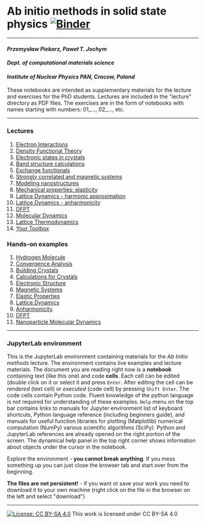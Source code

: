 # Ab initio methods in solid state physics [![Binder](https://mybinder.org/badge_logo.svg)](https://mybinder.org/v2/gh/jochym/abinitio-methods/env?urlpath=git-pull%3Frepo%3Dhttps%253A%252F%252Fgithub.com%252Fjochym%252Fabinitio-methods%26urlpath%3Dlab%252Fworkspaces%252Fabinitio%252Ftree%252Fabinitio-methods%252F%26branch%3Dmain)
---
#### *Przemysław Piekarz, Paweł T. Jochym*
#### *Dept. of computational materials science*
#### *Institute of Nuclear Physics PAN, Cracow, Poland*

These notebooks are intended as supplementary materials for the lecture and exercises for the PhD students. Lectures are included in the "lecture" directory as PDF files. The exercises are in the form of notebooks with names starting with numbers: 01_..., 02_..., etc.

---
### Lectures
1. [Electron Interactions](lecture/Ab_initio_lecture_01.pdf)
2. [Density Functional Theory](lecture/Ab_initio_lecture_02.pdf)
3. [Electronic states in crystals](lecture/Ab_initio_lecture_03.pdf)
4. [Band structure calculations](lecture/Ab_initio_lecture_04.pdf)
5. [Exchange functionals](lecture/Ab_initio_lecture_05.pdf)
6. [Strongly correlated and magnetic systems](lecture/Ab_initio_lecture_06.pdf)
7. [Modeling nanostructures](lecture/Ab_initio_lecture_07.pdf)
8. [Mechanical properties: elasticity](lecture/Lecture_08/Lecture_08.ipynb)
9. [Lattice Dynamics - harmonic approximation](lecture/Lecture_09/Lecture_09.ipynb)
10. [Lattice Dynamics - anharmonicity](lecture/Lecture_10/Lecture_10.ipynb)
11. [DFPT](lecture/Ab_initio_lecture_11.pdf)
12. [Molecular Dynamics](lecture/Lecture_12/12_Molecular_Dynamics.ipynb)
13. [Lattice Thermodynamics](lecture/Lecture_13/13_Lattice_Thermodynamics.ipynb)
14. [Your Toolbox](lecture/Lecture_14/14_Toolbox.ipynb)

### Hands-on examples
1. [Hydrogen Molecule](01_Hydrogen_Molecule.ipynb)
2. [Convergence Analysis](02_Convergence_Analysis.ipynb)
3. [Building Crystals](03_Building_Crystals.ipynb)
4. [Calculations for Crystals](04_Calculations_for_Crystals.ipynb)
5. [Electronic Structure](05_Electronic_Structure.ipynb)
6. [Magnetic Systems](06_Magnetic_Systems.ipynb)
7. [Elastic Properties](07_Elastic_Properties.ipynb)
8. [Lattice Dynamics](08_Lattice_Dynamics.ipynb)
9. [Anharmonicity](09_Anharmonicity.ipynb)
10. [DFPT](10_DFPT.ipynb)
11. [Nanoparticle Molecular Dynamics](11_Nanoparticle_MD.ipynb)

---
### JupyterLab environment

This is the JupyterLab environment containing materials for the *Ab Initio methods* lecture. The environment contains live examples and lecture materials. The document you are reading right now is a **notebook** containing text (like this one) and code **cells**. Each cell can be edited (double click on it or select it and press `Enter`. After editing the cell can be *rendered* (text cell) or *executed* (code cell) by pressing `Shift Enter`. The code cells contain Python code. Fluent knowledge of the python language is not required for understanding of these examples. `Help` menu on the top bar contains links to manuals for Jupyter environment list of keyboard shortcuts, Python language reference (including beginners guide), and manuals for useful function libraries for plotting (Matplotlib) numerical computation (NumPy) various scientific algorithms (SciPy). Python and JupyterLab references are already opened on the right portion of the screen. The dynamical help panel in the top right corner shows information about objects under the cursor in the notebook.

Explore the environment - **you cannot break anything**. If you mess something up you can just close the browser tab and start over from the beginning. 

**The files are not persistent!** - if you want ot save your work you need to download it to your own machine (right click on the file in the browser on the left and select "download")

---

[![License: CC BY-SA 4.0](https://licensebuttons.net/l/by-sa/4.0/80x15.png)](https://creativecommons.org/licenses/by-sa/4.0/) 
This work is licensed under CC BY-SA 4.0 

